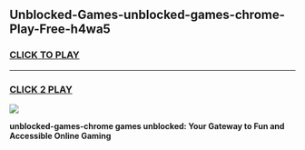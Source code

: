
## Unblocked-Games-unblocked-games-chrome-Play-Free-h4wa5
<h3>
<a href="https://premium76.site?title=unblocked-games-chrome&ref=17A">CLICK TO PLAY</a></h3>
<hr>

<h3>
<a href="https://premium76.site?title=unblocked-games-chrome&ref=17A">CLICK 2 PLAY</a>
  
</h3>

<a href="https://premium76.site?title=unblocked-games-chrome&ref=17A"><img src="https://clearcache.store/games.png"></a>


**unblocked-games-chrome games unblocked: Your Gateway to Fun and Accessible Online Gaming**

